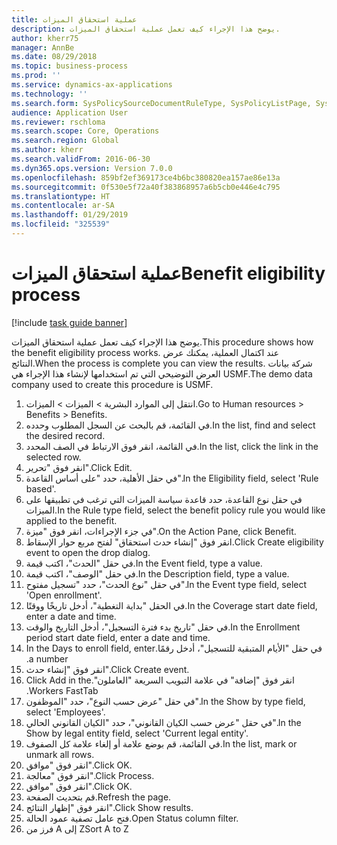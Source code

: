 ```yaml
---
title: عملية استحقاق الميزات
description: يوضح هذا الإجراء كيف تعمل عملية استحقاق الميزات.
author: kherr75
manager: AnnBe
ms.date: 08/29/2018
ms.topic: business-process
ms.prod: ''
ms.service: dynamics-ax-applications
ms.technology: ''
ms.search.form: SysPolicySourceDocumentRuleType, SysPolicyListPage, SysPolicy, HcmBenefitEligibilityPolicy, HcmBenefit
audience: Application User
ms.reviewer: rschloma
ms.search.scope: Core, Operations
ms.search.region: Global
ms.author: kherr
ms.search.validFrom: 2016-06-30
ms.dyn365.ops.version: Version 7.0.0
ms.openlocfilehash: 859bf2ef369173ce4b6bc380820ea157ae86e13a
ms.sourcegitcommit: 0f530e5f72a40f383868957a6b5cb0e446e4c795
ms.translationtype: HT
ms.contentlocale: ar-SA
ms.lasthandoff: 01/29/2019
ms.locfileid: "325539"
---
```

# <a name="benefit-eligibility-process"></a><span data-ttu-id="9d92f-103">عملية استحقاق الميزات</span><span class="sxs-lookup"><span data-stu-id="9d92f-103">Benefit eligibility process</span></span>

[!include [task guide banner](../../includes/task-guide-banner.md)]

<span data-ttu-id="9d92f-104">يوضح هذا الإجراء كيف تعمل عملية استحقاق الميزات.</span><span class="sxs-lookup"><span data-stu-id="9d92f-104">This procedure shows how the benefit eligibility process works.</span></span> <span data-ttu-id="9d92f-105">عند اكتمال العملية، يمكنك عرض النتائج.</span><span class="sxs-lookup"><span data-stu-id="9d92f-105">When the process is complete you can view the results.</span></span> <span data-ttu-id="9d92f-106">شركة بيانات العرض التوضيحي التي تم استخدامها لإنشاء هذا الإجراء هي USMF.</span><span class="sxs-lookup"><span data-stu-id="9d92f-106">The demo data company used to create this procedure is USMF.</span></span>

1. <span data-ttu-id="9d92f-107">انتقل إلى الموارد البشرية > الميزات‬ > الميزات‬.</span><span class="sxs-lookup"><span data-stu-id="9d92f-107">Go to Human resources > Benefits > Benefits.</span></span>
2. <span data-ttu-id="9d92f-108">في القائمة، قم بالبحث عن السجل المطلوب وحدده.</span><span class="sxs-lookup"><span data-stu-id="9d92f-108">In the list, find and select the desired record.</span></span>
3. <span data-ttu-id="9d92f-109">في القائمة، انقر فوق الارتباط في الصف المحدد.</span><span class="sxs-lookup"><span data-stu-id="9d92f-109">In the list, click the link in the selected row.</span></span>
4. <span data-ttu-id="9d92f-110">انقر فوق "تحرير".</span><span class="sxs-lookup"><span data-stu-id="9d92f-110">Click Edit.</span></span>
5. <span data-ttu-id="9d92f-111">في حقل الأهلية، حدد "على أساس القاعدة".</span><span class="sxs-lookup"><span data-stu-id="9d92f-111">In the Eligibility field, select 'Rule based'.</span></span>
6. <span data-ttu-id="9d92f-112">في حقل نوع القاعدة، حدد قاعدة سياسة الميزات التي ترغب في تطبيقها على الميزات.</span><span class="sxs-lookup"><span data-stu-id="9d92f-112">In the Rule type field, select the benefit policy rule you would like applied to the benefit.</span></span>
7. <span data-ttu-id="9d92f-113">في جزء الإجراءات، انقر فوق "ميزة".</span><span class="sxs-lookup"><span data-stu-id="9d92f-113">On the Action Pane, click Benefit.</span></span>
8. <span data-ttu-id="9d92f-114">انقر فوق "إنشاء ‏‫حدث استحقاق" لفتح مربع حوار الإسقاط‬.</span><span class="sxs-lookup"><span data-stu-id="9d92f-114">Click Create eligibility event to open the drop dialog.</span></span>
9. <span data-ttu-id="9d92f-115">في حقل "الحدث"، اكتب قيمة.</span><span class="sxs-lookup"><span data-stu-id="9d92f-115">In the Event field, type a value.</span></span>
10. <span data-ttu-id="9d92f-116">في حقل "الوصف"، اكتب قيمة.</span><span class="sxs-lookup"><span data-stu-id="9d92f-116">In the Description field, type a value.</span></span>
11. <span data-ttu-id="9d92f-117">في حقل "نوع الحدث"، حدد "‏‫تسجيل مفتوح‬".</span><span class="sxs-lookup"><span data-stu-id="9d92f-117">In the Event type field, select 'Open enrollment'.</span></span>
12. <span data-ttu-id="9d92f-118">في الحقل "بداية التغطية"، أدخل تاريخًا ووقتًا.</span><span class="sxs-lookup"><span data-stu-id="9d92f-118">In the Coverage start date field, enter a date and time.</span></span>
13. <span data-ttu-id="9d92f-119">في حقل "‏‫تاريخ بدء فترة التسجيل‬‬"، أدخل التاريخ والوقت.</span><span class="sxs-lookup"><span data-stu-id="9d92f-119">In the Enrollment period start date field, enter a date and time.</span></span>
14. <span data-ttu-id="9d92f-120">في حقل "‏‫الأيام المتبقية للتسجيل"، أدخل رقمًا.</span><span class="sxs-lookup"><span data-stu-id="9d92f-120">In the Days to enroll field, enter a number.</span></span>
15. <span data-ttu-id="9d92f-121">انقر فوق "إنشاء حدث".</span><span class="sxs-lookup"><span data-stu-id="9d92f-121">Click Create event.</span></span>
16. <span data-ttu-id="9d92f-122">انقر فوق "إضافة" ‏‫في علامة التبويب السريعة "العاملون".</span><span class="sxs-lookup"><span data-stu-id="9d92f-122">Click Add in the Workers FastTab.</span></span>
17. <span data-ttu-id="9d92f-123">في حقل "عرض حسب النوع"، حدد "الموظفون".</span><span class="sxs-lookup"><span data-stu-id="9d92f-123">In the Show by type field, select 'Employees'.</span></span>
18. <span data-ttu-id="9d92f-124">في حقل "عرض حسب الكيان القانوني"، حدد "الكيان القانوني الحالي".</span><span class="sxs-lookup"><span data-stu-id="9d92f-124">In the Show by legal entity field, select 'Current legal entity'.</span></span>
19. <span data-ttu-id="9d92f-125">في القائمة، قم بوضع علامة أو إلغاء علامة كل الصفوف.</span><span class="sxs-lookup"><span data-stu-id="9d92f-125">In the list, mark or unmark all rows.</span></span>
20. <span data-ttu-id="9d92f-126">انقر فوق "موافق".</span><span class="sxs-lookup"><span data-stu-id="9d92f-126">Click OK.</span></span>
21. <span data-ttu-id="9d92f-127">انقر فوق "معالجة".</span><span class="sxs-lookup"><span data-stu-id="9d92f-127">Click Process.</span></span>
22. <span data-ttu-id="9d92f-128">انقر فوق "موافق".</span><span class="sxs-lookup"><span data-stu-id="9d92f-128">Click OK.</span></span>
23. <span data-ttu-id="9d92f-129">قم بتحديث الصفحة.</span><span class="sxs-lookup"><span data-stu-id="9d92f-129">Refresh the page.</span></span>
24. <span data-ttu-id="9d92f-130">انقر فوق "إظهار النتائج".</span><span class="sxs-lookup"><span data-stu-id="9d92f-130">Click Show results.</span></span>
25. <span data-ttu-id="9d92f-131">فتح عامل تصفية عمود الحالة.</span><span class="sxs-lookup"><span data-stu-id="9d92f-131">Open Status column filter.</span></span>
26. <span data-ttu-id="9d92f-132">فرز من A إلى Z</span><span class="sxs-lookup"><span data-stu-id="9d92f-132">Sort A to Z</span></span>

